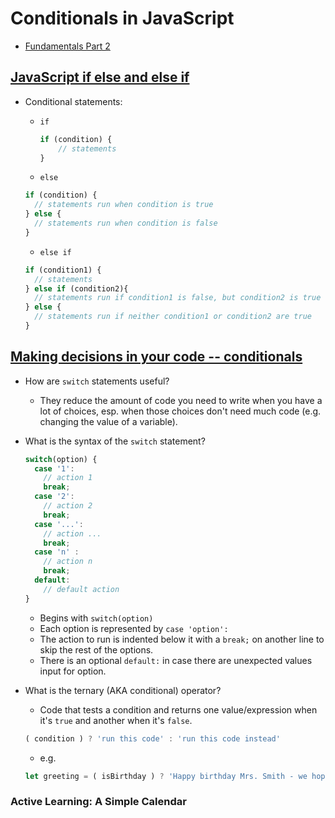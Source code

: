 # Conditionals in JavaScript

- [Fundamentals Part 2](https://www.theodinproject.com/courses/web-development-101/lessons/fundamentals-part-2)

## [JavaScript if else and else if](https://www.w3schools.com/js/js_if_else.asp)

- Conditional statements:

  - `if`

    ```JavaScript
    if (condition) {
        // statements
    }
    ```

  - `else`

  ```JavaScript
  if (condition) {
    // statements run when condition is true
  } else {
    // statements run when condition is false
  }
  ```

  - `else if`

  ```Javascript
  if (condition1) {
    // statements
  } else if (condition2){
    // statements run if condition1 is false, but condition2 is true
  } else {
    // statements run if neither condition1 or condition2 are true
  }
  ```

## [Making decisions in your code -- conditionals](https://developer.mozilla.org/en-US/docs/Learn/JavaScript/Building_blocks/conditionals)

- How are `switch` statements useful?

  - They reduce the amount of code you need to write when you have a lot of choices, esp. when those choices don't need much code (e.g. changing the value of a variable).

- What is the syntax of the `switch` statement?

  ```JavaScript
  switch(option) {
    case '1':
      // action 1
      break;
    case '2':
      // action 2
      break;
    case '...':
      // action ...
      break;
    case 'n' :
      // action n
      break;
    default:
      // default action
  }
  ```

  - Begins with `switch(option)`
  - Each option is represented by `case 'option':`
  - The action to run is indented below it with a `break;` on another line to skip the rest of the options.
  - There is an optional `default:` in case there are unexpected values input for option.

- What is the ternary (AKA conditional) operator?

  - Code that tests a condition and returns one value/expression when it's `true` and another when it's `false`.

  ```JavaScript
  ( condition ) ? 'run this code' : 'run this code instead'
  ```
  
  - e.g.
  
  ```JavaScript
  let greeting = ( isBirthday ) ? 'Happy birthday Mrs. Smith - we hope you have a great day!' : 'Good morning Mrs. Smith.';
  ```
  

### Active Learning: A Simple Calendar
